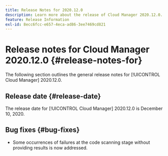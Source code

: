 ```yaml
---
title: Release Notes for 2020.12.0
description: Learn more about the release of Cloud Manager 2020.12.0.
feature: Release Information
exl-id: 8ecc6fcc-e657-4eca-ad86-3ee7469cd821
---
```

# Release notes for Cloud Manager 2020.12.0 {#release-notes-for}

The following section outlines the general release notes for [!UICONTROL Cloud Manager] 2020.12.0.

## Release date {#release-date}

The release date for [!UICONTROL Cloud Manager] 2020.12.0 is December 10, 2020.

## Bug fixes {#bug-fixes}

* Some occurrences of failures at the code scanning stage without providing results is now addressed.
